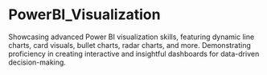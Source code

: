 # PowerBI_Visualization
Showcasing advanced Power BI visualization skills, featuring dynamic line charts, card visuals, bullet charts, radar charts, and more.  Demonstrating proficiency in creating interactive and insightful dashboards for data-driven decision-making. 
